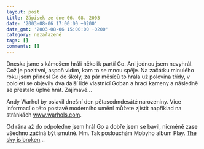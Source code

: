 ```yaml
---
layout: post
title: Zápisek ze dne 06. 08. 2003
date: '2003-08-06 17:00:00 +0200'
date_gmt: '2003-08-06 15:00:00 +0200'
category: nezařazené
tags: []
comments: []
---
```

<p>Dneska jsme s kámošem hráli několik partíí Go. Ani jednou jsem nevyhrál. Což je pozitivní, aspoň vidím,   kam to se mnou spěje. Na začátku minulého roku jsem přinesl Go do školy, za pár měsíců to hrála   už polovina třídy, v pololetí se objevily dva další lidé vlastnící Goban a hrací kameny a následně   se přestalo úplně hrát. Zajímavé...</p>
<p>Andy Warhol by oslavil dnešní den pětasedmdesáté narozeniny. Více informací o této postavě moderního umění můžete zjistit   například na stránkách <a href="http://www.warhols.com" target="_blank">www.warhols.com</a>.</p>
<p>Od rána až do odpoledne jsem hrál Go a dobře jsem se bavil, nicméně zase všechno začíná být smutné. Hm.   Tak poslouchám Mobyho album Play. <a href="art.php?a=the_sky.htm">The sky is broken</a>...</p>
